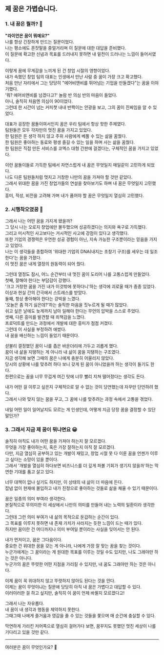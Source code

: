 ## 제 꿈은 가볍습니다.  

### 1. 내 꿈은 뭘까? 🤔
**"라이언은 꿈이 뭐예요?"**  
나를 항상 긴장하게 만드는 질문이었다.    
나는 평소에도 혼잣말을 중얼거리며 이 질문에 대한 대답을 준비했다.  
이 질문에 확고한 신념과 목표를 드러내지 못하면 내 밑천이 드러나는 느낌이 들어서였다.  
  
이렇게 꿈에 무게감을 느끼게 된 건 창업 시절의 영향이었다.  
내가 속했던 창업 팀의 대표는 인생에서 만난 사람 중 꿈이 가장 크고 확고했다.  
처음 만난 자리에서 그는 당당히 "에어비앤비를 뛰어넘는 기업을 만들겠다"는 꿈을 이야기했다.  
'뭐? 에어비앤비를 넘겠다고?' 놀람 반 의심 반의 마음이 들었다.  
아니, 솔직히 처음엔 의심이 90이었다.  
그런데 한 시간이 넘는 커피챗 내내 반짝이는 안광을 보고, 그의 꿈이 진짜임을 알 수 있었다.  

대표가 굉장한 꿈돌이여서인지 꿈은 우리 팀에서 항상 핫한 주제였다.  
팀원들은 모두 각자만의 멋진 꿈을 가지고 있었다.  
한 팀원은 돈 생각 하지 않고 주위 사람에게 베풀 수 있는 삶을 꿈꿨다.  
한 팀원은 좋아하는 동료와 평생 즐길 수 있는 일을 하며 사는 삶을 꿈꿨다.  
한 팀원은 직접 만든 서비스를 코엑스 대형 간판에 걸겠다는, 구체적인 꿈을 가지고 있었다.  

이런 꿈돌이들로 가득한 팀에서 자연스럽게 내 꿈은 무엇일지 매일같이 고민하게 되었다.   
나도 다른 팀원들처럼 멋지고 거창한 나만의 꿈을 가져야 할 것만 같았다.  
그래서 위대한 꿈을 가진 창업가들의 연설을 찾아보기도 하며 내 꿈은 무엇일지 고민했다.  
흥미, 적성, 비전을 고려해 가며 내가 품어야 할 꿈은 무엇일지 열심히 고민했다.  

### 2. 시행착오였꿈 🫠
그래서 나는 어떤 꿈을 가지게 됐을까?  
그 당시 나는 오로지 창업에만 몰두했으며 성공하겠다는 의지와 욕구로 가득했다.  
그리고 미시적인 사고보다는 거시적인 사고에 강점이 있다고 생각했다.  
또한 기업의 경쟁력은 우연한 성공 경험이 아닌, 지속 가능한 구조뿐이라는 믿음을 가지고 있었다.  
나는 이 생각들을 종합하여 '위대한 기업의 DNA(내지는 초창기 구조)를 세우는 데 일조한다'는 꿈을 가졌다.  
이 멋진 꿈은 내게 열정의 원동력이 되어 줬다.  
  
그런데 열정도 잠시, 어느 순간부터 내 멋진 꿈이 도리어 나를 고통스럽게 만들었다.  
첫째, 잘해야 한다는 부담감이 강했다.  
'크고 거창한 꿈을 가진 내가 이것밖에 못하다니'하는 생각에 괴로울 때가 종종 있었다.  
이상과 현실 간의 간극에서 스트레스를 받았다.  
둘째, 항상 좋아해야 한다는 강박을 느꼈다.   
'오늘은 좀 하기 싫은데?'하는 솔직한 마음을 짓누르게 될 때가 많았다.  
쉬고 싶은 날에도 늦게까지 남아 일해야 한다는 무언의 압박을 스스로 주었다.  
셋째, 다른 흥미를 발견할 때 죄책감을 느꼈다.   
프로덕트를 만드는 과정에서 개발에 대한 흥미가 점점 커졌다.  
그런데 이 사실을 부정하려 애썼다.  
내 꿈을 배신하는 느낌이 들었기 때문이다.  
  
섣불리 결정했던 꿈이 나를 좁은 바운더리에 가두고 괴롭게 했다.  
꿈이 내 삶을 지탱하는 게 아니라 내 삶이 꿈을 지탱하는 구조였다.   
지금 생각해 보면 그때의 꿈은 나에게 충분히 어울리지 않았다.  
당시의 상황에 나를 맞추려 하다 보니 갖게 된 꿈이 아니었을까 하는 생각이 들기도 한다.  
한편으로는 꿈을 너무 무겁게 여긴 탓에 너무 빨리 지쳐 떨어졌다는 생각도 든다.  

내가 어떤 걸 이루고 싶은지 구체적으로 알 수 없는 것이 당연했는데 자꾸만 단언하려 했다.  
그래서 나와 맞지 않는 꿈을 꾸고, 그 꿈에 나를 맞추려는 과정 속에서 고통을 겪었다.    

내일 어떤 일이 일어날지도 모르는 게 인생인데, 어떻게 지금 당장 꿈을 결정할 수 있단 말인가?  
  
### 3. 그래서 지금 제 꿈이 뭐냐면요 😀
솔직히 아직도 내가 어떤 꿈을 가져야 하는지 잘 모르겠다.  
무엇을 가장 좋아하는지, 혹은 가장 잘하는지 아직 잘 모르겠다.  
다만, 지금 열심히 공부하고 있는 개발이 재밌고, 창업 시절 못 다 이룬 꿈을 언젠가 이루고 싶다는 소망이 있을 뿐이다.  
그래서 '개발을 열심히 하다보면 비즈니스를 더 깊게 파볼 기회가 생기지 않을까'하는 막연한 기대를 품고 살고 있다.  

너무 대책이 없나 싶기도 하지만, 이 상태의 내 삶이 더 마음에 든다.  
잡념 없이 현재에 몰입하고 내가 진정으로 좋아하는 것들로 삶을 채울 수 있기 때문이다.  

꿈은 일종의 의미 부여라 생각한다.  
본질적으로 무의미한 이 세상에서 나만의 의미를 만들어 내는 노력의 일환이라 생각한다.  
그런데 그런 의미 부여가 내 삶의 목적으로 둔갑하는 순간이 있다.  
그 목표를 이루지 못하면 내 존재 가치가 사라지는 듯한 느낌이 드는 때가 있다.  
하지만 꿈이란 건 어디까지나 의미 부여일 뿐이라는 사실을 잊어서는 안 된다.  

내가 먼저이고, 꿈은 그다음이다.  
중요한 건 위대한 꿈을 갖는 게 아니라, 나에게 가장 잘 맞는 꿈을 찾는 것이다.  
누군가에게는 그 꿈이라는 게 원대한 목표를 이루는 것일 수도 있지만, 나도 그래야만 하는 것은 아니다.  
누군가의 꿈은 뚜렷한 어떤 지점을 가리킬 수 있지만, 내 꿈도 그래야만 하는 것은 아니다.  

이제 꿈이 꼭 위대하지 않고 뚜렷하지 않아도 된다는 것을 안다.  
이제는 꿈이 무엇이냐는 질문에 당당히 아직 내 꿈은 가볍다고 대답할 수 있다.  
이러이러한 걸 하고 싶지만, 솔직히 이 꿈이 언제 바뀔지 모르겠다고!  

그래서 나는 자유롭다.  
내 꿈이 내 생각과 행동을 제약하지 못한다.  
그때그때 나에게 즐거움과 영감을 줄 수 있는 것들을 쫓으며 매 순간에 충실할 수 있다.  

막연하게 가리킨 저어쪽으로 열심히 걸어가다 보면, 꿈꾸지도 못했던 멋진 세상이 나를 기다리고 있을 것만 같다.  

-----

여러분은 꿈이 무엇인가요? 🙂
